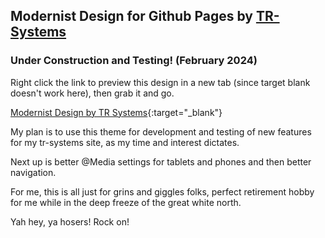 ## Modernist Design for Github Pages by [TR-Systems](https://TR-Systems.github.io/web/)
### Under Construction and Testing! (February 2024)

Right click the link to preview this design in a new tab (since target blank doesn't work here), then grab it and go.

[Modernist Design by TR Systems](https://tr-systems.github.io/modernist){:target="_blank"}

My plan is to use this theme for development and testing of new features for my tr-systems site, as my time and interest dictates.

Next up is better @Media settings for tablets and phones and then better navigation.

For me, this is all just for grins and giggles folks, perfect retirement hobby for me while in the deep freeze of the great white north. 

Yah hey, ya hosers! Rock on!
